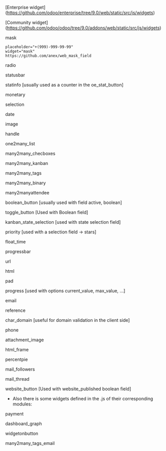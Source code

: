 [Enterprise widget] (https://github.com/odoo/enterprise/tree/9.0/web/static/src/js/widgets)

[Community widget] (https://github.com/odoo/odoo/tree/9.0/addons/web/static/src/js/widgets)

mask
```
placeholder="+(999)-999-99-99" 
widget="mask"
https://github.com/anex/web_mask_field
```


radio

statusbar

statinfo [usually used as a counter in the oe_stat_button]

monetary

selection

date

image

handle

one2many_list

many2many_checboxes

many2many_kanban

many2many_tags

many2many_binary

many2manyattendee

boolean_button [usually used with field active, boolean]

toggle_button [Used with Boolean field]

kanban_state_selection [used with state selection field]

priority [used with a selection field -> stars]

float_time

progressbar

url

html

pad

progress [used with options current_value, max_value, ...]

email

reference

char_domain [useful for domain validation in the client side]

phone

attachment_image

html_frame

percentpie

mail_followers

mail_thread

website_button [Used with website_published boolean field]

+ Also there is some widgets defined in the .js of their corresponding modules:

payment

dashboard_graph

widgetonbutton

many2many_tags_email
